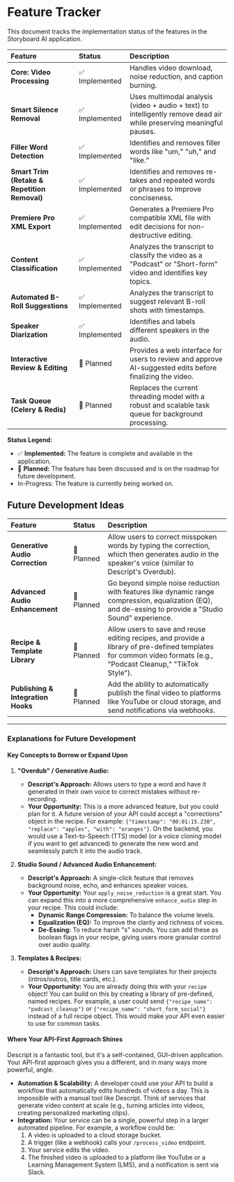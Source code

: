 # Feature Tracker

This document tracks the implementation status of the features in the Storyboard AI application.

| Feature                   | Status        | Description                                                                                                           |
| :------------------------ | :------------ | :-------------------------------------------------------------------------------------------------------------------- |
| **Core: Video Processing**| ✅ Implemented | Handles video download, noise reduction, and caption burning.                                                           |
| **Smart Silence Removal** | ✅ Implemented | Uses multimodal analysis (video + audio + text) to intelligently remove dead air while preserving meaningful pauses. |
| **Filler Word Detection** | ✅ Implemented | Identifies and removes filler words like "um," "uh," and "like."                                                      |
| **Smart Trim (Retake & Repetition Removal)** | ✅ Implemented | Identifies and removes re-takes and repeated words or phrases to improve conciseness. |
| **Premiere Pro XML Export** | ✅ Implemented | Generates a Premiere Pro compatible XML file with edit decisions for non-destructive editing. |
| **Content Classification**| ✅ Implemented | Analyzes the transcript to classify the video as a "Podcast" or "Short-form" video and identifies key topics.         |
| **Automated B-Roll Suggestions** | ✅ Implemented | Analyzes the transcript to suggest relevant B-roll shots with timestamps.                                           |
| **Speaker Diarization**   | ✅ Implemented | Identifies and labels different speakers in the audio.                                                                |
| **Interactive Review & Editing** | 📝 Planned    | Provides a web interface for users to review and approve AI-suggested edits before finalizing the video.            |
| **Task Queue (Celery & Redis)** | 📝 Planned    | Replaces the current threading model with a robust and scalable task queue for background processing.                 |

**Status Legend:**
*   ✅ **Implemented:** The feature is complete and available in the application.
*   📝 **Planned:** The feature has been discussed and is on the roadmap for future development.
*   In-Progress: The feature is currently being worked on.

## Future Development Ideas

| Feature | Status | Description |
| :--- | :--- | :--- |
| **Generative Audio Correction** | 📝 Planned | Allow users to correct misspoken words by typing the correction, which then generates audio in the speaker's voice (similar to Descript's Overdub). |
| **Advanced Audio Enhancement** | 📝 Planned | Go beyond simple noise reduction with features like dynamic range compression, equalization (EQ), and de-essing to provide a "Studio Sound" experience. |
| **Recipe & Template Library** | 📝 Planned | Allow users to save and reuse editing recipes, and provide a library of pre-defined templates for common video formats (e.g., "Podcast Cleanup," "TikTok Style"). |
| **Publishing & Integration Hooks** | 📝 Planned | Add the ability to automatically publish the final video to platforms like YouTube or cloud storage, and send notifications via webhooks. |

---

### Explanations for Future Development

#### Key Concepts to Borrow or Expand Upon

1.  **"Overdub" / Generative Audio:**
    *   **Descript's Approach:** Allows users to type a word and have it generated in their own voice to correct mistakes without re-recording.
    *   **Your Opportunity:** This is a more advanced feature, but you could plan for it. A future version of your API could accept a "corrections" object in the recipe. For example: `{"timestamp": "00:01:15.230", "replace": "apples", "with": "oranges"}`. On the backend, you would use a Text-to-Speech (TTS) model (or a voice cloning model if you want to get advanced) to generate the new word and seamlessly patch it into the audio track.

2.  **Studio Sound / Advanced Audio Enhancement:**
    *   **Descript's Approach:** A single-click feature that removes background noise, echo, and enhances speaker voices.
    *   **Your Opportunity:** Your `apply_noise_reduction` is a great start. You can expand this into a more comprehensive `enhance_audio` step in your recipe. This could include:
        *   **Dynamic Range Compression:** To balance the volume levels.
        *   **Equalization (EQ):** To improve the clarity and richness of voices.
        *   **De-Essing:** To reduce harsh "s" sounds.
        You can add these as boolean flags in your recipe, giving users more granular control over audio quality.

3.  **Templates & Recipes:**
    *   **Descript's Approach:** Users can save templates for their projects (intros/outros, title cards, etc.).
    *   **Your Opportunity:** You are already doing this with your `recipe` object! You can build on this by creating a library of pre-defined, named recipes. For example, a user could send `{"recipe_name": "podcast_cleanup"}` or `{"recipe_name": "short_form_social"}` instead of a full recipe object. This would make your API even easier to use for common tasks.

#### Where Your API-First Approach Shines

Descript is a fantastic tool, but it's a self-contained, GUI-driven application. Your API-first approach gives you a different, and in many ways more powerful, angle.

*   **Automation & Scalability:** A developer could use your API to build a workflow that automatically edits hundreds of videos a day. This is impossible with a manual tool like Descript. Think of services that generate video content at scale (e.g., turning articles into videos, creating personalized marketing clips).
*   **Integration:** Your service can be a single, powerful step in a larger automated pipeline. For example, a workflow could be:
    1.  A video is uploaded to a cloud storage bucket.
    2.  A trigger (like a webhook) calls your `/process_video` endpoint.
    3.  Your service edits the video.
    4.  The finished video is uploaded to a platform like YouTube or a Learning Management System (LMS), and a notification is sent via Slack.
